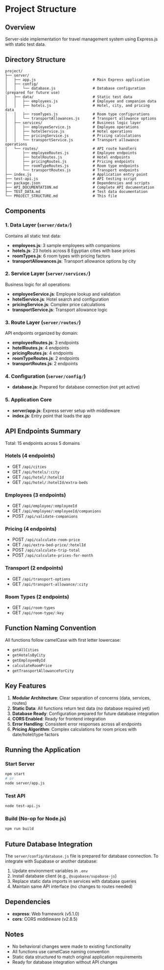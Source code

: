 # Project Structure

## Overview
Server-side implementation for travel management system using Express.js with static test data.

## Directory Structure

```
project/
├── server/
│   ├── app.js                          # Main Express application
│   ├── config/
│   │   └── database.js                 # Database configuration (prepared for future use)
│   ├── data/                           # Static test data
│   │   ├── employees.js                # Employee and companion data
│   │   ├── hotels.js                   # Hotel, city, and pricing data
│   │   ├── roomTypes.js                # Room type configurations
│   │   └── transportAllowances.js      # Transport allowance options
│   ├── services/                       # Business logic layer
│   │   ├── employeeService.js          # Employee operations
│   │   ├── hotelService.js             # Hotel operations
│   │   ├── pricingService.js           # Pricing calculations
│   │   └── transportService.js         # Transport allowance operations
│   └── routes/                         # API route handlers
│       ├── employeeRoutes.js           # Employee endpoints
│       ├── hotelRoutes.js              # Hotel endpoints
│       ├── pricingRoutes.js            # Pricing endpoints
│       ├── roomTypeRoutes.js           # Room type endpoints
│       └── transportRoutes.js          # Transport endpoints
├── index.js                            # Application entry point
├── test-api.js                         # API testing script
├── package.json                        # Dependencies and scripts
├── API_DOCUMENTATION.md                # Complete API documentation
├── TEST_DATA.md                        # Test data documentation
└── PROJECT_STRUCTURE.md                # This file

```

## Components

### 1. Data Layer (`server/data/`)
Contains all static test data:
- **employees.js**: 3 sample employees with companions
- **hotels.js**: 23 hotels across 8 Egyptian cities with base prices
- **roomTypes.js**: 6 room types with pricing factors
- **transportAllowances.js**: Transport allowance options by city

### 2. Service Layer (`server/services/`)
Business logic for all operations:
- **employeeService.js**: Employee lookup and validation
- **hotelService.js**: Hotel search and configuration
- **pricingService.js**: Complex price calculations
- **transportService.js**: Transport allowance logic

### 3. Route Layer (`server/routes/`)
API endpoints organized by domain:
- **employeeRoutes.js**: 3 endpoints
- **hotelRoutes.js**: 4 endpoints
- **pricingRoutes.js**: 4 endpoints
- **roomTypeRoutes.js**: 2 endpoints
- **transportRoutes.js**: 2 endpoints

### 4. Configuration (`server/config/`)
- **database.js**: Prepared for database connection (not yet active)

### 5. Application Core
- **server/app.js**: Express server setup with middleware
- **index.js**: Entry point that loads the app

## API Endpoints Summary

Total: 15 endpoints across 5 domains

### Hotels (4 endpoints)
- GET `/api/cities`
- GET `/api/hotels/:city`
- GET `/api/hotel/:hotelId`
- GET `/api/hotel/:hotelId/extra-beds`

### Employees (3 endpoints)
- GET `/api/employee/:employeeId`
- GET `/api/employee/:employeeId/companions`
- POST `/api/validate-companions`

### Pricing (4 endpoints)
- POST `/api/calculate-room-price`
- GET `/api/extra-bed-price/:hotelId`
- POST `/api/calculate-trip-total`
- POST `/api/calculate-prices-for-month`

### Transport (2 endpoints)
- GET `/api/transport-options`
- GET `/api/transport-allowance/:city`

### Room Types (2 endpoints)
- GET `/api/room-types`
- GET `/api/room-type/:key`

## Function Naming Convention

All functions follow camelCase with first letter lowercase:
- `getAllCities`
- `getHotelsByCity`
- `getEmployeeById`
- `calculateRoomPrice`
- `getTransportAllowanceForCity`

## Key Features

1. **Modular Architecture**: Clear separation of concerns (data, services, routes)
2. **Static Data**: All functions return test data (no database required yet)
3. **Database Ready**: Configuration prepared for future database integration
4. **CORS Enabled**: Ready for frontend integration
5. **Error Handling**: Consistent error responses across all endpoints
6. **Pricing Algorithm**: Complex calculations for room prices with date/hotel/type factors

## Running the Application

### Start Server
```bash
npm start
# or
node server/app.js
```

### Test API
```bash
node test-api.js
```

### Build (No-op for Node.js)
```bash
npm run build
```

## Future Database Integration

The `server/config/database.js` file is prepared for database connection.
To integrate with Supabase or another database:

1. Update environment variables in `.env`
2. Install database client (e.g., `@supabase/supabase-js`)
3. Replace static data imports in services with database queries
4. Maintain same API interface (no changes to routes needed)

## Dependencies

- **express**: Web framework (v5.1.0)
- **cors**: CORS middleware (v2.8.5)

## Notes

- No behavioral changes were made to existing functionality
- All functions use camelCase naming convention
- Static data structured to match original application requirements
- Ready for database integration without API changes

